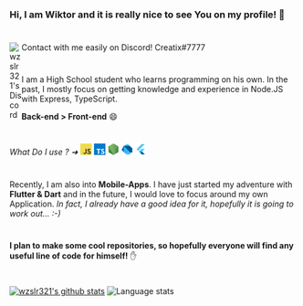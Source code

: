 ### Hi, I am Wiktor and it is really nice to see You on my profile! 👋

# <div>
  <p> Contact with me easily on Discord! Creatix#7777
 <a href = 'https://discord.gg/rTtMsrS'> <img alt="wzslr321's Discord" src="https://raw.githubusercontent.com/anuraghazra/anuraghazra/master/assets/discord-round.svg" style="max-width:100%;" width="21px" align="left"> </a>
  </p>
 </div>

#

<p> I am a  High School student who learns programming on his own. In the past, I mostly focus on getting knowledge and experience in Node.JS with Express, TypeScript. </p> 

**Back-end > Front-end** 😄 

#

*What Do I use ? &#10140;* <img src="https://raw.githubusercontent.com/github/explore/80688e429a7d4ef2fca1e82350fe8e3517d3494d/topics/javascript/javascript.png" style="max-width:100%;" height="20"> <img src="https://raw.githubusercontent.com/github/explore/80688e429a7d4ef2fca1e82350fe8e3517d3494d/topics/typescript/typescript.png" style="max-width:100%;" height="20"> <img src="https://raw.githubusercontent.com/github/explore/80688e429a7d4ef2fca1e82350fe8e3517d3494d/topics/nodejs/nodejs.png" style="max-width:100%;" height="20"> <img src="https://raw.githubusercontent.com/github/explore/80688e429a7d4ef2fca1e82350fe8e3517d3494d/topics/dart/dart.png" style="max-width:100%;" height="20"> <img src="https://raw.githubusercontent.com/github/explore/80688e429a7d4ef2fca1e82350fe8e3517d3494d/topics/flutter/flutter.png" style="max-width:100%;" height="20">

#

Recently, I am also into **Mobile-Apps**. I have just started my adventure with **Flutter & Dart** and in the future, I would love to focus around my own Application.
*In fact, I already have a good idea for it, hopefully it is going to work out... :-)* 

#

**I plan to make some cool repositories, so hopefully everyone will find any useful line of code for himself!** ✋

#

[![wzslr321's github stats](https://github-readme-stats.vercel.app/api?username=wzslr321&count_private=true&show_icons=true)](https://github.com/anuraghazra/github-readme-stats&theme=cobalt)
![Language stats](https://github-readme-stats.vercel.app/api/top-langs/?username=wzslr321&layout=compact)



<!--
**wzslr321/wzslr321** is a ✨ _special_ ✨ repository because its `README.md` (this file) appears on your GitHub profile.

Here are some ideas to get you started:

- 🔭 I’m currently working on ...
- 🌱 I’m currently learning ...
- 👯 I’m looking to collaborate on ...
- 🤔 I’m looking for help with ...
- 💬 Ask me about ...
- 📫 How to reach me: ...
- 😄 Pronouns: ...
- ⚡ Fun fact: ...
-->
